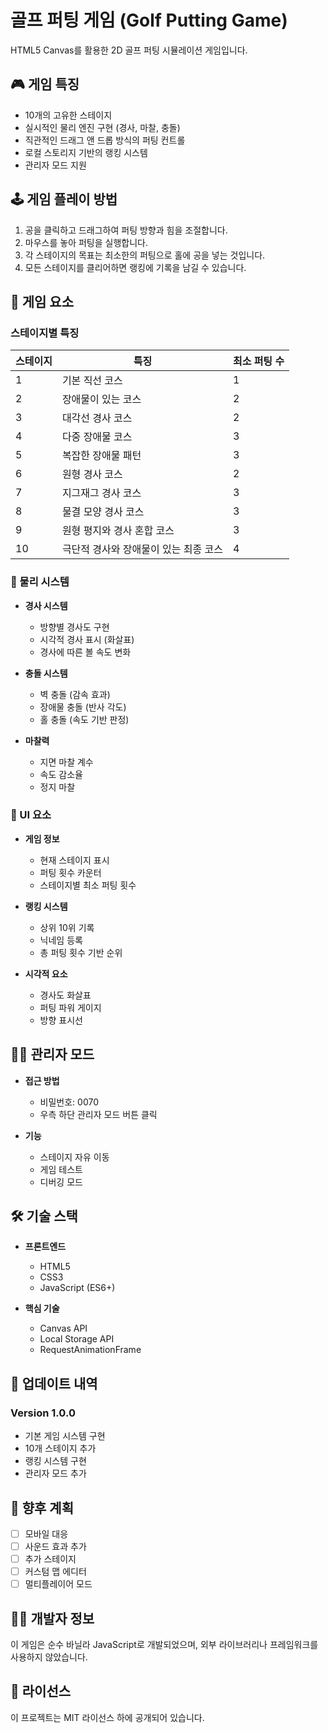 # 골프 퍼팅 게임 (Golf Putting Game)

HTML5 Canvas를 활용한 2D 골프 퍼팅 시뮬레이션 게임입니다.

## 🎮 게임 특징

- 10개의 고유한 스테이지
- 실시적인 물리 엔진 구현 (경사, 마찰, 충돌)
- 직관적인 드래그 앤 드롭 방식의 퍼팅 컨트롤
- 로컬 스토리지 기반의 랭킹 시스템
- 관리자 모드 지원

## 🕹️ 게임 플레이 방법

1. 공을 클릭하고 드래그하여 퍼팅 방향과 힘을 조절합니다.
2. 마우스를 놓아 퍼팅을 실행합니다.
3. 각 스테이지의 목표는 최소한의 퍼팅으로 홀에 공을 넣는 것입니다.
4. 모든 스테이지를 클리어하면 랭킹에 기록을 남길 수 있습니다.

## 🎯 게임 요소

### 스테이지별 특징

| 스테이지 | 특징 | 최소 퍼팅 수 |
|---------|------|-------------|
| 1 | 기본 직선 코스 | 1 |
| 2 | 장애물이 있는 코스 | 2 |
| 3 | 대각선 경사 코스 | 2 |
| 4 | 다중 장애물 코스 | 3 |
| 5 | 복잡한 장애물 패턴 | 3 |
| 6 | 원형 경사 코스 | 2 |
| 7 | 지그재그 경사 코스 | 3 |
| 8 | 물결 모양 경사 코스 | 3 |
| 9 | 원형 평지와 경사 혼합 코스 | 3 |
| 10 | 극단적 경사와 장애물이 있는 최종 코스 | 4 |

### 🎲 물리 시스템

- **경사 시스템**
  - 방향별 경사도 구현
  - 시각적 경사 표시 (화살표)
  - 경사에 따른 볼 속도 변화

- **충돌 시스템**
  - 벽 충돌 (감속 효과)
  - 장애물 충돌 (반사 각도)
  - 홀 충돌 (속도 기반 판정)

- **마찰력**
  - 지면 마찰 계수
  - 속도 감소율
  - 정지 마찰

### 🎨 UI 요소

- **게임 정보**
  - 현재 스테이지 표시
  - 퍼팅 횟수 카운터
  - 스테이지별 최소 퍼팅 횟수

- **랭킹 시스템**
  - 상위 10위 기록
  - 닉네임 등록
  - 총 퍼팅 횟수 기반 순위

- **시각적 요소**
  - 경사도 화살표
  - 퍼팅 파워 게이지
  - 방향 표시선

## 👨‍💼 관리자 모드

- **접근 방법**
  - 비밀번호: 0070
  - 우측 하단 관리자 모드 버튼 클릭

- **기능**
  - 스테이지 자유 이동
  - 게임 테스트
  - 디버깅 모드

## 🛠️ 기술 스택

- **프론트엔드**
  - HTML5
  - CSS3
  - JavaScript (ES6+)

- **핵심 기술**
  - Canvas API
  - Local Storage API
  - RequestAnimationFrame

## 🔄 업데이트 내역

### Version 1.0.0
- 기본 게임 시스템 구현
- 10개 스테이지 추가
- 랭킹 시스템 구현
- 관리자 모드 추가

## 🎯 향후 계획

- [ ] 모바일 대응
- [ ] 사운드 효과 추가
- [ ] 추가 스테이지
- [ ] 커스텀 맵 에디터
- [ ] 멀티플레이어 모드

## 👨‍💻 개발자 정보

이 게임은 순수 바닐라 JavaScript로 개발되었으며, 외부 라이브러리나 프레임워크를 사용하지 않았습니다.

## 📝 라이선스

이 프로젝트는 MIT 라이선스 하에 공개되어 있습니다. 